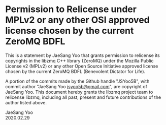 # Permission to Relicense under MPLv2 or any other OSI approved license chosen by the current ZeroMQ BDFL

This is a statement by JaeSang Yoo
that grants permission to relicense its copyrights in the libzmq C++
library (ZeroMQ) under the Mozilla Public License v2 (MPLv2) or any other 
Open Source Initiative approved license chosen by the current ZeroMQ 
BDFL (Benevolent Dictator for Life).

A portion of the commits made by the Github handle "JSYoo5B", with
commit author "JaeSang Yoo <jsyoo5b@gmail.com>", are copyright of JaeSang Yoo.
This document hereby grants the libzmq project team to relicense libzmq, 
including all past, present and future contributions of the author listed above.

JaeSang Yoo  
2020.02.29
